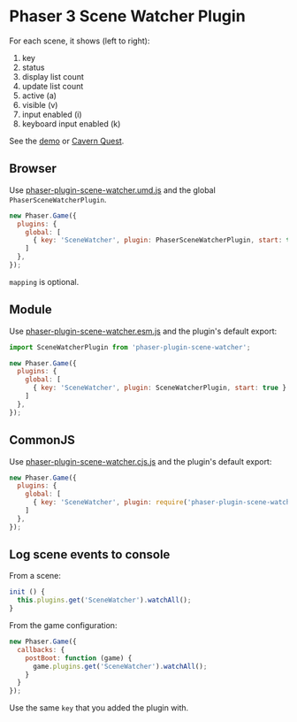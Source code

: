 Phaser 3 Scene Watcher Plugin
=============================

For each scene, it shows (left to right):

1. key
2. status
3. display list count
4. update list count
5. active (a)
6. visible (v)
7. input enabled (i)
8. keyboard input enabled (k)

See the [demo](https://codepen.io/samme/pen/VBbJZM) or [Cavern Quest](https://samme.itch.io/cavern-quest).

Browser
-------

Use [phaser-plugin-scene-watcher.umd.js](dist/phaser-plugin-scene-watcher.umd.js) and the global `PhaserSceneWatcherPlugin`.

```javascript
new Phaser.Game({
  plugins: {
    global: [
      { key: 'SceneWatcher', plugin: PhaserSceneWatcherPlugin, start: true, mapping: 'sceneWatcher' }
    ]
  },
});
```

`mapping` is optional.

Module
------

Use [phaser-plugin-scene-watcher.esm.js](dist/phaser-plugin-scene-watcher.esm.js) and the plugin's default export:

```javascript
import SceneWatcherPlugin from 'phaser-plugin-scene-watcher';

new Phaser.Game({
  plugins: {
    global: [
      { key: 'SceneWatcher', plugin: SceneWatcherPlugin, start: true }
    ]
  },
});
```

CommonJS
--------

Use [phaser-plugin-scene-watcher.cjs.js](dist/phaser-plugin-scene-watcher.cjs.js) and the plugin's default export:

```javascript
new Phaser.Game({
  plugins: {
    global: [
      { key: 'SceneWatcher', plugin: require('phaser-plugin-scene-watcher'), start: true }
    ]
  },
});
```

Log scene events to console
---------------------------

From a scene:

```javascript
init () {
  this.plugins.get('SceneWatcher').watchAll();
}
```

From the game configuration:

```javascript
new Phaser.Game({
  callbacks: {
    postBoot: function (game) {
      game.plugins.get('SceneWatcher').watchAll();
    }
  }
});
```

Use the same `key` that you added the plugin with.